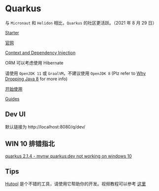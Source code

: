 # Quarkus

与 `Micronaut` 和 `Helidon` 相比，`Quarkus` 的社区更活跃。（2021 年 8 月 29 日）

[Starter](https://code.quarkus.io/)

[官网](https://quarkus.io/)

[Context and Dependency Injection](https://quarkus.io/guides/cdi-reference#supported_features)

ORM 可以考虑使用 Hibernate

请使用 `OpenJDK 11` 或 `GraalVM`，不建议使用 `OpenJDK 8` (Plz refer to [Why Dropping Java 8](https://github.com/quarkusio/quarkus/wiki/Why-Dropping-Java-8) for more info)

[开始使用](https://quarkus.io/get-started/)

[Guides](https://quarkus.io/guides/)

## Dev UI

默认链接为 http://localhost:8080/q/dev/

## WIN 10 排错指北

[quarkus 2.1.4 - mvnw quarkus:dev not working on windows 10](https://stackoverflow.com/questions/68958241/quarkus-2-1-4-mvnw-quarkusdev-not-working-on-windows-10)

## Tips

[Hutool](https://hutool.cn/docs/#/) 是个不错的工具，请使用它帮助你的开发。视频教程可以参考 [这里](https://www.bilibili.com/video/BV1bQ4y1M7d9?zw)

